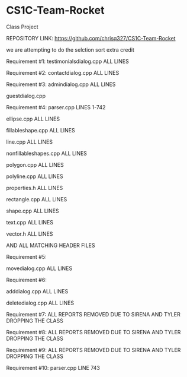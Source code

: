# CS1C-Team-Rocket
Class Project

REPOSITORY LINK:
https://github.com/chrisq327/CS1C-Team-Rocket

we are attempting to do the selction sort extra credit

Requirement #1:
testimonialsdialog.cpp  ALL LINES


Requirement #2:
contactdialog.cpp ALL LINES


Requirement #3:
admindialog.cpp ALL LINES

guestdialog.cpp


Requirement #4:
parser.cpp  LINES 1-742

ellipse.cpp ALL LINES

fillableshape.cpp	ALL LINES

line.cpp ALL LINES

nonfillableshapes.cpp ALL LINES

polygon.cpp ALL LINES

polyline.cpp ALL LINES

properties.h ALL LINES

rectangle.cpp ALL LINES 

shape.cpp ALL LINES

text.cpp ALL LINES

vector.h ALL LINES

AND ALL MATCHING HEADER FILES


Requirement #5:

movedialog.cpp ALL LINES


Requirement #6:

adddialog.cpp ALL LINES

deletedialog.cpp ALL LINES


Requirement #7: ALL REPORTS REMOVED DUE TO SIRENA AND TYLER DROPPING THE CLASS

Requirement #8: ALL REPORTS REMOVED DUE TO SIRENA AND TYLER DROPPING THE CLASS

Requirement #9: ALL REPORTS REMOVED DUE TO SIRENA AND TYLER DROPPING THE CLASS


Requirement #10:
parser.cpp LINE 743
